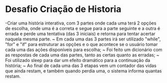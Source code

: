 # Desafio Criação de Historia
-Criar uma história interativa, com 3 partes onde cada uma terá 2 opções de escolha, onde uma é a correta e segue para a parte seguinte e a outra é errada e perde uma tentativa (das 3 iniciais) e retorna para tentar acertar naquela mesma parte.
~ Em cada uma das 3 partes irá ser utilizado "while", "for" e "if" para estruturar as opções e o que acontece se o usuário tomar cada uma das ações disponíveis para escolha;
~ Foi feito um dicionário com as respostas de cada uma das partes, tanto as certas quanto as erradas;
~ Foi utilizado sleep para dar um efeito dramático para a continuação da história;
~ Ao final de cada uma das 3 etapas vem um contador das vidas que ainda restam, e também quando perdia uma, o sistema informa quantas restam.
